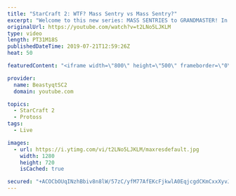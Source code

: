 ```yaml
---
title: "StarCraft 2: WTF? Mass Sentry vs Mass Sentry?"
excerpt: "Welcome to this new series: MASS SENTRIES to GRANDMASTER! In this series, we will see how far I can get by playing ONLY Sentries on the ladder in ALL Protoss matchups!  A true test of skill in this series happens when I go up vs another Protoss who is also playing Mass Sentry. Who can out-Mass Sentry"
originalUrl: https://youtube.com/watch?v=t2LNo5LJKLM
type: video
length: PT31M18S
publishedDateTime: 2019-07-21T12:59:26Z
heat: 50

featuredContent: "<iframe width=\"800\" height=\"500\" frameborder=\"0\" src=\"https://www.youtube.com/embed/t2LNo5LJKLM\" allow=\"accelerometer; autoplay; encrypted-media; gyroscope; picture-in-picture\" allowfullscreen></iframe>"

provider:
  name: BeastyqtSC2
  domain: youtube.com

topics:
  - StarCraft 2
  - Protoss
tags:
  - Live

images:
  - url: https://i.ytimg.com/vi/t2LNo5LJKLM/maxresdefault.jpg
    width: 1280
    height: 720
    isCached: true

secured: "+ACOCbOUqINzhBbiv8n8lW/57zC/yfM77AfEKcFjkwlA0EqjcgdCKmCxxXyvJSJKwEC3VsEmTDltiMwWmvdx9XUULVw/ThAd0p7NHIiugKvyU8FqoZTrC7m66kDsCpykb8+2FPUlTHOQVeTGZ1eWPQMIMnP+9jSACP/gQsPHPzp4DUMOTToN5uKsGZOqUsrERskW+UciatIZrMWn0ptYGdJzDCKHHtkTRdyCQksdjTMFQLqRnO13rufrdV4ZAtQBEjR3Ej5pXO9p4d9dYpd+O2ZF5jzmhBToxlz3Hui+3zYtZlaH8TJkjhhYGNZmqLA7akFzqA6M3Bdtv7NyI6fPoRhVrOTzXaHiU7C0avimYpFWH3x8cpDNPV4lcALNpIEdfwGRWP52JSh7XcB68gTYo0BDzJBNYv7hVa2v+17unpA=;25fqJSh9DbrA3KhRjaBIaA=="
---
```


